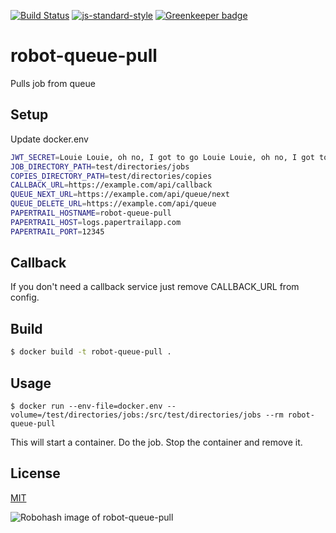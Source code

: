 [![Build Status](https://travis-ci.org/telemark/robot-queue-pull.svg?branch=master)](https://travis-ci.org/telemark/robot-queue-pull)
[![js-standard-style](https://img.shields.io/badge/code%20style-standard-brightgreen.svg?style=flat)](https://github.com/feross/standard)
[![Greenkeeper badge](https://badges.greenkeeper.io/telemark/robot-queue-pull.svg)](https://greenkeeper.io/)

# robot-queue-pull

Pulls job from queue

## Setup

Update docker.env

```bash
JWT_SECRET=Louie Louie, oh no, I got to go Louie Louie, oh no, I got to go
JOB_DIRECTORY_PATH=test/directories/jobs
COPIES_DIRECTORY_PATH=test/directories/copies
CALLBACK_URL=https://example.com/api/callback
QUEUE_NEXT_URL=https://example.com/api/queue/next
QUEUE_DELETE_URL=https://example.com/api/queue
PAPERTRAIL_HOSTNAME=robot-queue-pull
PAPERTRAIL_HOST=logs.papertrailapp.com
PAPERTRAIL_PORT=12345
```

## Callback

If you don't need a callback service just remove CALLBACK_URL from config.

## Build

```bash
$ docker build -t robot-queue-pull .
```

## Usage

```
$ docker run --env-file=docker.env --volume=/test/directories/jobs:/src/test/directories/jobs --rm robot-queue-pull
```

This will start a container. Do the job. Stop the container and remove it.

## License

[MIT](LICENSE)

![Robohash image of robot-queue-pull](https://robots.kebabstudios.party/robot-queue-pull.png "Robohash image of robot-queue-pull")
